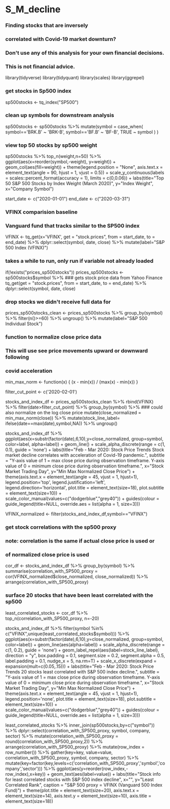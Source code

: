# S_M_decline
### Finding stocks that are inversely 
### correlated with Covid-19 market downturn?

### Don't use any of this analysis for your own financial decisions.
### This is not financial advice.

library(tidyverse)
library(tidyquant)
library(scales)
library(ggrepel)

### get stocks in Sp500 index
sp500stocks <- tq_index("SP500")

### clean up symbols for downstream analysis
sp500stocks <-  sp500stocks %>% mutate(symbol = case_when(
      symbol=='BRK.B' ~ 'BRK-B',
      symbol=='BF.B' ~ 'BF-B',
      TRUE ~ symbol
   )
)

### view top 50 stocks by sp500 weight
sp500stocks %>%
      top_n(weight,n=50) %>% 
      ggplot(aes(x=reorder(symbol,-weight), y=weight)) +
      geom_col(aes(fill=weight)) +
      theme(legend.position = "None",
            axis.text.x = element_text(angle = 90, hjust = 1, vjust = 0.5)) +
      scale_y_continuous(labels = scales::percent_format(accuracy = 1),
                         limits = c(0,0.06)) +
      labs(title="Top 50 S&P 500 Stocks by Index Weight (March 2020)",
           y="Index Weight",
           x="Company Symbol")

start_date <- c("2020-01-01")
end_date <- c("2020-03-31")

### VFINX comparision baseline 
### Vanguard fund that tracks similar to the SP500 index
VFINX <- tq_get(x='VFINX',
                get  = "stock.prices",
                from = start_date,
                to   = end_date) %>%
      dplyr::select(symbol, date, close) %>%
      mutate(label="S&P 500 Index (VFINX)")

### takes a while to run, only run if variable not already loaded
if(!exists("prices_sp500stocks")) prices_sp500stocks <- sp500stocks$symbol %>%
      ### gets stock price data from Yahoo Finance
      tq_get(get  = "stock.prices",
             from = start_date,
             to   = end_date) %>%
      dplyr::select(symbol, date, close)

### drop stocks we didn't receive full data for
prices_sp500stocks_clean <- prices_sp500stocks %>%
      group_by(symbol) %>%
      filter(n()>=60) %>%
      ungroup() %>%
      mutate(label="S&P 500 Individual Stock")

### function to normalize close price data
### This will use see price movements upward or downward following
### covid acceleration
min_max_norm <- function(x) {
      (x - min(x)) / (max(x) - min(x))
}

filter_cut_point <- c('2020-02-01')

stocks_and_index_df <- prices_sp500stocks_clean %>%
      rbind(VFINX) %>%
      filter(date>filter_cut_point) %>%
      group_by(symbol) %>%
      ### could also normalize on the log close price
      mutate(close_normalized = min_max_norm(close)) %>%
      mutate(stock_line_label= ifelse(date==max(date),symbol,NA)) %>%
      ungroup()

stocks_and_index_df %>%
      ggplot(aes(x=substr(factor(date),6,10),y=close_normalized,
                 group=symbol, color=label, alpha=label)) +
      geom_line() +
      scale_alpha_discrete(range = c(1, 0.1), guide = 'none') +
      labs(title="Feb - Mar 2020: Stock Price Trends
Stock market decline correlates with acceleration of Covid-19 pandemic.",
           subtitle = "Y-axis value of 1 = max close price during observation timeframe.
Y-axis value of 0 = minimum close price during observation timeframe.",
           x="Stock Market Trading Day",
           y="Min Max Normalized Close Price") +
      theme(axis.text.x = element_text(angle = 45, vjust = 1, hjust=1),
            legend.position='top', 
            legend.justification='left',
            legend.direction='horizontal',
            plot.title = element_text(size=18),
            plot.subtitle = element_text(size=10)) +
      scale_color_manual(values=c("dodgerblue","grey40")) +
      guides(colour = guide_legend(title=NULL,
                                   override.aes = list(alpha = 1, size=3)))

VFINX_normalized <- filter(stocks_and_index_df,symbol=="VFINX")

### get stock correlations with the sp500 proxy
### note: correlation is the same if actual close price is used or 
### of normalized close price is used
cor_df <- stocks_and_index_df %>%
      group_by(symbol) %>%
      summarise(correlation_with_SP500_proxy = 
                      cor(VFINX_normalized$close_normalized, 
                          close_normalized)) %>%
      arrange(correlation_with_SP500_proxy)

### surface 20 stocks that have been least correlated with the sp500
least_correlated_stocks <- 
      cor_df %>% top_n(correlation_with_SP500_proxy, n=-20)

stocks_and_index_df %>%
      filter(symbol %in% c("VFINX",unique(least_correlated_stocks$symbol))) %>%
      ggplot(aes(x=substr(factor(date),6,10),y=close_normalized,
                 group=symbol, color=label)) +
      geom_line(aes(alpha=label)) +
      scale_alpha_discrete(range = c(1, 0.2), guide = 'none') +
      geom_label_repel(aes(label=stock_line_label),
                       direction = "y",
                       box.padding = 0.1,
                       segment.size = 0.2,
                       segment.alpha = 0.5,
                       label.padding = 0.1,
                       nudge_x = 5,
                       na.rm=T) +
      scale_x_discrete(expand = expansion(mult=c(0.05,.15))) +
      labs(title="Feb - Mar 2020: Stock Price Trends
20 stocks least correlated with S&P 500 index decline.",
           subtitle = "Y-axis value of 1 = max close price during observation timeframe.
Y-axis value of 0 = minimum close price during observation timeframe.",
           x="Stock Market Trading Day",
           y="Min Max Normalized Close Price") +
      theme(axis.text.x = element_text(angle = 45, vjust = 1, hjust=1),
            legend.position='none',
            plot.title = element_text(size=18),
            plot.subtitle = element_text(size=10)) +
      scale_color_manual(values=c("dodgerblue","grey40")) +
      guides(colour = guide_legend(title=NULL,
                                   override.aes = list(alpha = 1, size=3)))

least_correlated_stocks %>% 
      inner_join(sp500stocks,by=c("symbol")) %>%
      dplyr::select(correlation_with_SP500_proxy, symbol, company, sector) %>%
      mutate(correlation_with_SP500_proxy = round(correlation_with_SP500_proxy,2)) %>%
      arrange(correlation_with_SP500_proxy) %>%
      mutate(row_index = row_number()) %>%
      gather(key=key, value=value, correlation_with_SP500_proxy, symbol, company, sector) %>%
      mutate(key=factor(key,levels=c('correlation_with_SP500_proxy','symbol','company','sector'))) %>%
      ggplot(aes(y=reorder(row_index,-row_index),x=key)) +
            geom_text(aes(label=value)) +
      labs(title="Stock info for least correlated stocks with S&P 500 index decline",
           x="", y="Least Correlated Rank",
           caption = "S&P 500 proxy = VFINX (Vanguard 500 Index Fund)") +
      theme(plot.title = element_text(size=20),
            axis.text.x = element_text(size=14),
            axis.text.y = element_text(size=10),
            axis.title = element_text(size=18))
